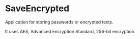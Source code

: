 # SaveEncrypted
Application for storing passwords or encrypted texts.   

It uses AES, Advanced Encryption Standard, 256-bit encryption. 
